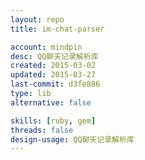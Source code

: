 ```yaml
---
layout: repo
title: im-chat-parser

account: mindpin
desc: QQ聊天记录解析库
created: 2015-03-02
updated: 2015-03-27
last-commit: d3fe886
type: lib
alternative: false

skills: [ruby, gem]
threads: false
design-usage: QQ聊天记录解析库
---
```

